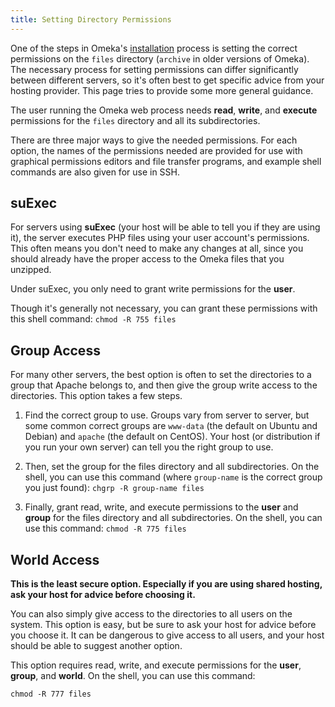 ```yaml
---
title: Setting Directory Permissions
---
```


One of the steps in Omeka's [installation](../Installation/Installation) process is setting the correct permissions on the `files` directory (`archive` in older versions of Omeka). The necessary process for setting permissions can differ significantly between different servers,
so it's often best to get specific advice from your hosting provider. This page tries to provide some more general guidance.

The user running the Omeka web process needs **read**, **write**, and **execute** permissions for the `files` directory and all its subdirectories.

There are three major ways to give the needed permissions. For each option, the names of the permissions needed are provided for use with graphical permissions editors and file transfer programs, and example shell commands are also given for use in SSH.

suExec
-----------------------------------------------------
For servers using **suExec** (your host will be able to tell you if they are using it), the server executes PHP files using your user account's permissions. This often means you don't need to make any changes at all, since you should already have the proper access to the Omeka files that you unzipped.

Under suExec, you only need to grant write permissions for the **user**.

Though it's generally not necessary, you can grant these permissions with this shell command: 
     `chmod -R 755 files`

Group Access
--------------------------------------------------------------

For many other servers, the best option is often to set the directories to a group that Apache belongs to, and then give the group write access to the directories. This option takes a few steps.

1.  Find the correct group to use. Groups vary from server to server, but some common correct groups are `www-data` (the default on Ubuntu and Debian) and `apache` (the default on CentOS). Your host (or distribution if you run your own server) can tell you the right group to use.
2.  Then, set the group for the files directory and all subdirectories. On the shell, you can use this command (where `group-name` is the correct group you just found): 
    `chgrp -R group-name files`

3.  Finally, grant read, write, and execute permissions to the **user** and **group** for the files directory and all subdirectories. On the shell, you can use this command:
        `chmod -R 775 files`

World Access
-----------------------------------------------------
**This is the least secure option. Especially if you are using shared hosting, ask your host for advice before choosing it.**

You can also simply give access to the directories to all users on the system. This option is easy, but be sure to ask your host for advice before you choose it. It can be dangerous to give access to all users, and your host should be able to suggest another option.

This option requires read, write, and execute permissions for the **user**, **group**, and **world**. On the shell, you can use this command:

    chmod -R 777 files

